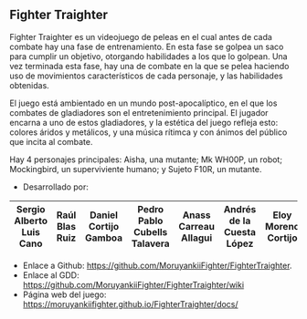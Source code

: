 ## Fighter Traighter

Fighter Traighter es un videojuego de peleas en el cual antes de cada combate hay una fase de entrenamiento. En esta fase se golpea un saco para cumplir un objetivo, otorgando habilidades a los que lo golpean. Una vez terminada esta fase, hay una de combate en la que se pelea haciendo uso de movimientos característicos de cada personaje, y las habilidades obtenidas.

El juego está ambientado en un mundo post-apocalíptico, en el que los combates de gladiadores son el entretenimiento principal. El jugador encarna a uno de estos gladiadores, y la estética del juego refleja esto: colores áridos y metálicos, y una música rítimca y con ánimos del público que incita al combate.

Hay 4 personajes principales: Aisha, una mutante; Mk WH00P, un robot; Mockingbird, un superviviente humano; y Sujeto F10R, un mutante.

- Desarrollado por: 

|Sergio Alberto Luis Cano|Raúl Blas Ruiz|Daniel Cortijo Gamboa|Pedro Pablo Cubells Talavera|Anass Carreau Allagui|Andrés de la Cuesta López|Eloy Moreno Cortijo|Pablo Rodriguez Bobada|Amparo Rubio Bellón|Sebastián Sanchez-Hombría|
|--|--|--|--|--|--|--|--|--|--|

* Enlace a Github: https://github.com/MoruyankiiFighter/FighterTraighter.
* Enlace al GDD: https://github.com/MoruyankiiFighter/FighterTraighter/wiki
* Página web del juego: https://moruyankiifighter.github.io/FighterTraighter/docs/
